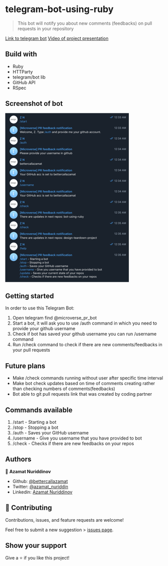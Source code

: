 # telegram-bot-using-ruby
> This bot will notify you about new comments (feedbacks) on pull requests in your repository

[Link to telegram bot](https://t.me/microverse_pr_bot)
[Video of project presentation](https://www.loom.com/share/36462277a85a48caa879950cb8ff7521)

## Build with
- Ruby
- HTTParty
- telegram/bot lib
- GitHub API
- RSpec

## Screenshot of bot
![screenshot](./screenshot.png)

## Getting started
In order to use this Telegram Bot:

1. Open telegram find @microverse_pr_bot
2. Start a bot, it will ask you to use /auth command in which you need to provide your github username
3. Check if bot has saved your github username you can run /username command
4. Run /check command to check if there are new comments/feedbacks in your pull requests 

## Future plans
- Make /check commands running without user after specific time interval
- Make bot check updates based on time of comments creating rather than checking numbers of comments(feedbacks)
- Bot able to git pull requests link that was created by coding partner

## Commands available
1. /start - Starting a bot
2. /stop - Stopping a bot
3. /auth - Saves your GitHub username
4. /username - Give you username that you have provided to bot
6. /check - Checks if there are new feedbacks on your repos

## Authors

👤 **Azamat Nuriddinov**

- Github: [@bettercallazamat](https://github.com/bettercallazamat)
- Twitter: [@azamat_nuriddin](https://twitter.com/azamat_nuriddin)
- Linkedin: [Azamat Nuriddinov](https://www.linkedin.com/in/azamat-nuriddinov-57579868)

## 🤝 Contributing

Contributions, issues, and feature requests are welcome!

Feel free to submit a new suggestion > [issues page](issues/).

## Show your support

Give a ⭐️ if you like this project!
